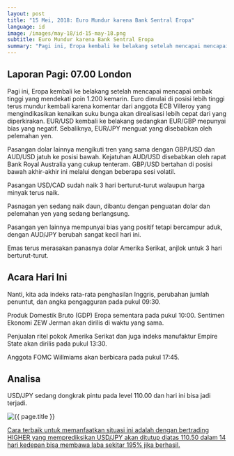```yaml
---
layout: post
title: "15 Mei, 2018: Euro Mundur karena Bank Sentral Eropa"
language: id
image: /images/may-18/id-15-may-18.png
subtitle: Euro Mundur karena Bank Sentral Eropa
summary: "Pagi ini, Eropa kembali ke belakang setelah mencapai mencapai ombak tinggi yang mendekati poin 1.200 kemarin. Euro dimulai di posisi lebih tinggi terus mundur kembali karena komentar dari anggota ECB Villeroy yang mengindikasikan kenaikan suku bunga akan direalisasi lebih cepat dari yang diperkirakan"
---
```

## Laporan Pagi: 07.00 London

Pagi ini, Eropa kembali ke belakang setelah mencapai mencapai ombak tinggi yang mendekati poin 1.200 kemarin. Euro dimulai di posisi lebih tinggi terus mundur kembali karena komentar dari anggota ECB Villeroy yang mengindikasikan kenaikan suku bunga akan direalisasi lebih cepat dari yang diperkirakan. EUR/USD kembali ke belakang sedangkan EUR/GBP mepunyai bias yang negatif. Sebaliknya, EUR/JPY menguat yang disebabkan oleh pelemahan yen.

Pasangan dolar lainnya mengikuti tren yang sama dengan GBP/USD dan AUD/USD jatuh ke posisi bawah. Kejatuhan AUD/USD disebabkan oleh rapat Bank Royal Australia yang cukup tenteram. GBP/USD bertahan di posisi bawah akhir-akhir ini melalui dengan beberapa sesi volatil.

Pasangan USD/CAD sudah naik 3 hari berturut-turut walaupun harga minyak terus naik.

Pasnagan yen sedang naik daun, dibantu dengan penguatan dolar dan pelemahan yen yang sedang berlangsung.

Pasangan yen lainnya mempunyai bias yang positif tetapi bercampur aduk, dengan AUD/JPY berubah sangat kecil hari ini.

Emas terus merasakan panasnya dolar Amerika Serikat, anjlok untuk 3 hari berturut-turut.

## Acara Hari Ini

Nanti, kita ada indeks rata-rata penghasilan Inggris, perubahan jumlah penuntut, dan angka pengagguran pada pukul 09:30.

Produk Domestik Bruto (GDP) Eropa sementara pada pukul 10:00. Sentimen Ekonomi ZEW Jerman akan dirilis di waktu yang sama.

Penjualan ritel pokok Amerika Serikat dan juga indeks manufaktur Empire State akan dirilis pada pukul 13:30.

Anggota FOMC Willmiams akan berbicara pada pukul 17:45.

## Analisa

USD/JPY sedang dongkrak pintu pada level 110.00 dan hari ini bisa jadi terjadi.

<img src="{{ site.url }}/images/may-18/id-15-may-18.png" alt="{{ page.title }}" title="{{ page.title }}">

<a href="%LINK%%?currency=USD&market=forex&underlying=frxUSDJPY&formname=higherlower&duration_amount=14&duration_units=d&expiry_type=duration&amount=10&amount_type=payout&barrier=110.50" target="_blank">Cara terbaik untuk memanfaatkan situasi ini adalah dengan bertrading HIGHER yang memprediksikan USD/JPY akan ditutup diatas 110.50 dalam 14 hari kedepan bisa membawa laba sekitar 195% jika berhasil.</a>
